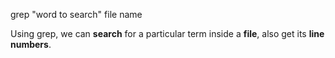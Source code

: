 grep "word to search" file name

Using grep, we can **search** for a particular term inside a **file**, also get its **line numbers**.
